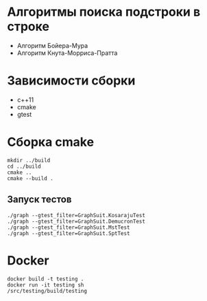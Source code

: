 # Алгоритмы поиска подстроки в строке

- Алгоритм Бойера-Мура
- Алгоритм Кнута-Морриса-Пратта

# Зависимости сборки

* c++11
* cmake
* gtest

# Сборка cmake

``` shell
mkdir ../build
cd ../build
cmake ..
cmake --build .
```

## Запуск тестов

```shell 
./graph --gtest_filter=GraphSuit.KosarajuTest
./graph --gtest_filter=GraphSuit.DemucronTest
./graph --gtest_filter=GraphSuit.MstTest
./graph --gtest_filter=GraphSuit.SptTest
```

# Docker

```shell
docker build -t testing .
docker run -it testing sh
/src/testing/build/testing
```
